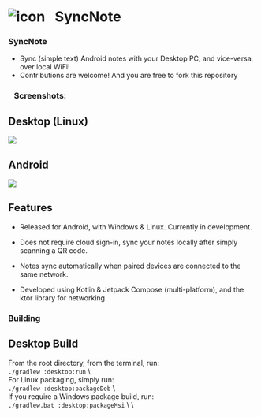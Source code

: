 # ![icon](https://i.imgur.com/hVQ0Pfe.png)&nbsp;&nbsp; SyncNote

### SyncNote

- Sync (simple text) Android notes with your Desktop PC, and vice-versa, over local WiFi!
- Contributions are welcome! And you are free to fork this repository

### &nbsp;&nbsp;&nbsp;Screenshots:
## Desktop (Linux) 
![](https://i.imgur.com/frWHVnD.png)

## Android
![](https://i.imgur.com/ma57ccg.png) 


## Features 
- Released for Android, with Windows & Linux. Currently in development.

- Does not require cloud sign-in, sync your notes locally  after simply scanning a QR code.

- Notes sync automatically when paired devices are connected to the same network.

- Developed using Kotlin & Jetpack Compose (multi-platform), and the ktor library for networking.


### Building
## Desktop Build
 From the root directory, from the terminal, run: \
 `./gradlew :desktop:run` \ \
 For Linux packaging, simply run: \
 `./gradlew :desktop:packageDeb` \ \
 If you require a Windows package build, run:\
 `./gradlew.bat :desktop:packageMsi` \ \


